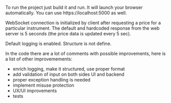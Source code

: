 To run the project just build it and run.
It will launch your browser automatically.
You can use https://localhost:5000 as well.

WebSocket connection is initialized by client after
requesting a price for a particular instrument. The
default and hardcoded response from the web server
is 5 seconds (the price data is updated every 5 sec).

Default logging is enabled. Structure is not define.

In the code there are a lot of comments with possible
improvements, here is a list of other improvemements:

- enrich logging, make it structured, use proper format
- add validation of input on both sides UI and backend
- proper exception handling is needed
- implement misuse protection
- UX/UI improvements
- tests

